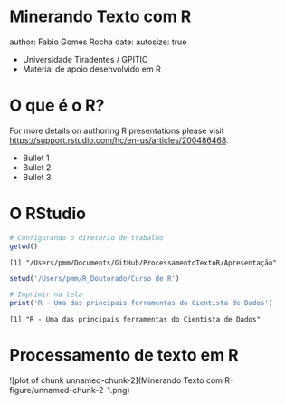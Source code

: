 Minerando Texto com R
========================================================
author: Fabio Gomes Rocha
date: 
autosize: true
- Universidade Tiradentes / GPITIC
- Material de apoio desenvolvido em R

O que é o R?
========================================================

For more details on authoring R presentations please visit <https://support.rstudio.com/hc/en-us/articles/200486468>.

- Bullet 1
- Bullet 2
- Bullet 3

O RStudio
========================================================


```r
# Configurando o diretorio de trabalho
getwd()
```

```
[1] "/Users/pmm/Documents/GitHub/ProcessamentoTextoR/Apresentação"
```

```r
setwd('/Users/pmm/R_Doutorado/Curso de R')

# Imprimir na tela
print('R - Uma das principais ferramentas do Cientista de Dados')
```

```
[1] "R - Uma das principais ferramentas do Cientista de Dados"
```

Processamento de texto em R
========================================================

![plot of chunk unnamed-chunk-2](Minerando Texto com R-figure/unnamed-chunk-2-1.png)
